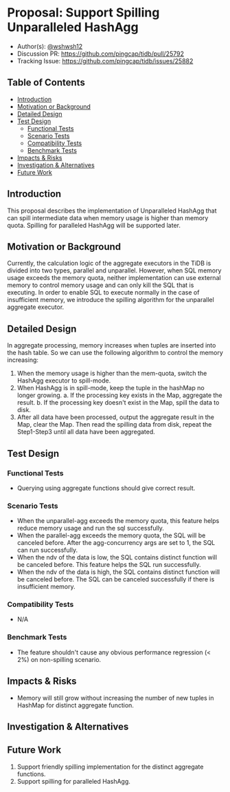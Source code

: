 # Proposal: Support Spilling Unparalleled HashAgg

- Author(s): [@wshwsh12](https://github.com/wshwsh12)
- Discussion PR: https://github.com/pingcap/tidb/pull/25792
- Tracking Issue: https://github.com/pingcap/tidb/issues/25882

## Table of Contents

* [Introduction](#introduction)
* [Motivation or Background](#motivation-or-background)
* [Detailed Design](#detailed-design)
* [Test Design](#test-design)
    * [Functional Tests](#functional-tests)
    * [Scenario Tests](#scenario-tests)
    * [Compatibility Tests](#compatibility-tests)
    * [Benchmark Tests](#benchmark-tests)
* [Impacts & Risks](#impacts--risks)
* [Investigation & Alternatives](#investigation--alternatives)
* [Future Work](#future-work)

## Introduction

This proposal describes the implementation of Unparalleled HashAgg that can spill intermediate data when memory usage is higher than memory quota.
Spilling for paralleled HashAgg will be supported later.

## Motivation or Background

Currently, the calculation logic of the aggregate executors in the TiDB is divided into two types, parallel and unparallel. However, when SQL memory usage exceeds the memory quota, neither implementation can use external memory to control memory usage and can only kill the SQL that is executing. In order to enable SQL to execute normally in the case of insufficient memory, we introduce the spilling algorithm for the unparallel aggregate executor.

## Detailed Design

In aggregate processing, memory increases when tuples are inserted into the hash table. So we can use the following algorithm to control the memory increasing:

1. When the memory usage is higher than the mem-quota, switch the HashAgg executor to spill-mode.
2. When HashAgg is in spill-mode, keep the tuple in the hashMap no longer growing.
  a. If the processing key exists in the Map, aggregate the result.
  b. If the processing key doesn't exist in the Map, spill the data to disk.
3. After all data have been processed, output the aggregate result in the Map, clear the Map. Then read the spilling data from disk, repeat the Step1-Step3 until all data have been aggregated.

## Test Design

### Functional Tests

* Querying using aggregate functions should give correct result.

### Scenario Tests

* When the unparallel-agg exceeds the memory quota, this feature helps reduce memory usage and run the sql successfully.
* When the parallel-agg exceeds the memory quota, the SQL will be canceled before. After the agg-concurrency args are set to 1, the SQL can run successfully.
* When the ndv of the data is low, the SQL contains distinct function will be canceled before. This feature helps the SQL run successfully.
* When the ndv of the data is high, the SQL contains distinct function will be canceled before. The SQL can be canceled successfully if there is insufficient memory.

### Compatibility Tests

* N/A

### Benchmark Tests

* The feature shouldn't cause any obvious performance regression (< 2%) on non-spilling scenario.

## Impacts & Risks

* Memory will still grow without increasing the number of new tuples in HashMap for distinct aggregate function.

## Investigation & Alternatives

## Future Work
1. Support friendly spilling implementation for the distinct aggregate functions.
2. Support spilling for paralleled HashAgg.
